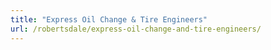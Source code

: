 ```yaml
---
title: "Express Oil Change & Tire Engineers"
url: /robertsdale/express-oil-change-and-tire-engineers/
---
```

